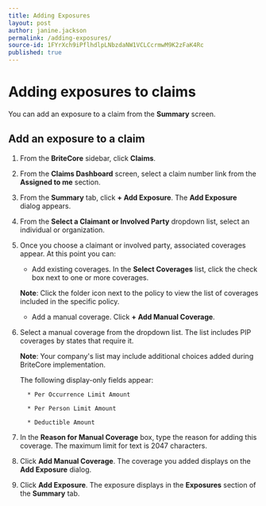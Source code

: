 ```yaml
---
title: Adding Exposures
layout: post
author: janine.jackson
permalink: /adding-exposures/
source-id: 1FYrXch9iPflhdlpLNbzdaNW1VCLCcrmwM9K2zFaK4Rc
published: true
---
```

# Adding exposures to claims

You can add an exposure to a claim from the **Summary** screen. 

## Add an exposure to a claim

1. From the **BriteCore** sidebar, click **Claims**.

2. From the **Claims Dashboard** screen, select a claim number link from the  **Assigned to me** section.

3. From the **Summary** tab, click **+ Add Exposure**. The **Add Exposure** dialog appears. 

4. From the **Select a Claimant or Involved Party** dropdown list, select an individual or organization.

5. Once you choose a claimant or involved party, associated coverages appear. At this point you can:

    * Add existing coverages. In the **Select Coverages** list, click the check  box next to one or more coverages. 

    **Note**: Click the folder icon next to the policy to view the list of coverages included in the specific policy.

    * Add a manual coverage. Click **+ Add Manual Coverage**.

6. Select a manual coverage from the dropdown list. The list includes PIP coverages by states that require it. 

    **Note**: Your company's list may include additional choices added during BriteCore implementation.

    The following display-only fields appear:

         * Per Occurrence Limit Amount

         * Per Person Limit Amount

         * Deductible Amount

7. In the **Reason for Manual Coverage** box, type the reason for adding this coverage. The maximum limit for text is 2047 characters.  

8. Click **Add Manual Coverage**. The coverage you added displays on the **Add Exposure** dialog. 	

9. Click **Add Exposure**. The exposure displays in the **Exposures** section of the **Summary** tab. 

